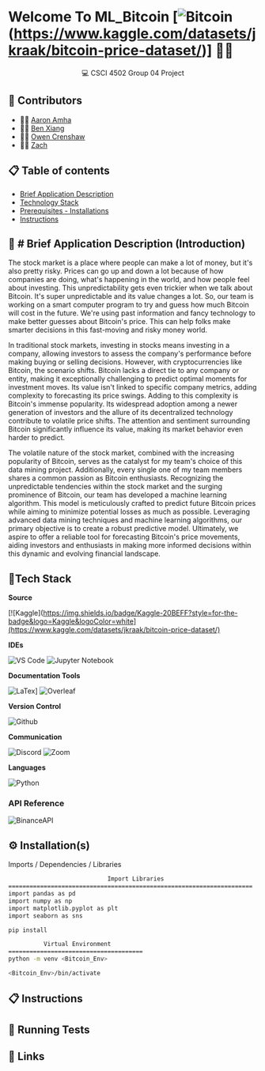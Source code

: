 # 			Welcome To ML_Bitcoin [![Bitcoin](https://img.shields.io/badge/Bitcoin-000000?style=for-the-badge&logo=bitcoin&logoColor=white)(https://www.kaggle.com/datasets/jkraak/bitcoin-price-dataset/)] 📖👋

<p align='center'> 
  💻 CSCI 4502 Group 04 Project
</p>




👥 Contributors
---------------

- 👨‍🍳 [Aaron Amha](https://github.com/AaronAmha)
- 👨‍🍳 [Ben Xiang](https://github.com/jonben3215)
- 👨‍🍳 [Owen Crenshaw](https://github.com/)
- 👩‍🍳 [Zach ](https://github.com/qung5100)

📋 Table of contents
--------------------

* [Brief Application Description ](#-brief-application-description-introduction)
* [Technology Stack](#tech-stack)
* [Prerequisites - Installations](#%EF%B8%8F-installation)
* [Instructions](#-instructions)

📝 # Brief Application Description (Introduction) 
-------------------------------------------------
The stock market is a place where people can make a lot of money, but it's also pretty risky. Prices can go up and down a lot because of how companies are doing, what's happening in the world, and how people feel about investing. This unpredictability gets even trickier when we talk about Bitcoin. It's super unpredictable and its value changes a lot. So, our team is working on a smart computer program to try and guess how much Bitcoin will cost in the future. We're using past information and fancy technology to make better guesses about Bitcoin's price. This can help folks make smarter decisions in this fast-moving and risky money world.

In traditional stock markets, investing in stocks means investing in a company, allowing investors to assess the company's performance before making buying or selling decisions. However, with cryptocurrencies like Bitcoin, the scenario shifts. Bitcoin lacks a direct tie to any company or entity, making it exceptionally challenging to predict optimal moments for investment moves. Its value isn't linked to specific company metrics, adding complexity to forecasting its price swings. Adding to this complexity is Bitcoin's immense popularity. Its widespread adoption among a newer generation of investors and the allure of its decentralized technology contribute to volatile price shifts. The attention and sentiment surrounding Bitcoin significantly influence its value, making its market behavior even harder to predict.

The volatile nature of the stock market, combined with the increasing popularity of Bitcoin, serves as the catalyst for my team's choice of this data mining project. Additionally, every single one of my team members shares a common passion as Bitcoin enthusiasts. Recognizing the unpredictable tendencies within the stock market and the surging prominence of Bitcoin, our team has developed a machine learning algorithm. This model is meticulously crafted to predict future Bitcoin prices while aiming to minimize potential losses as much as possible. Leveraging advanced data mining techniques and machine learning algorithms, our primary objective is to create a robust predictive model. Ultimately, we aspire to offer a reliable tool for forecasting Bitcoin's price movements, aiding investors and enthusiasts in making more informed decisions within this dynamic and evolving financial landscape.



## 📱Tech Stack

**Source**

[![Kaggle](https://img.shields.io/badge/Kaggle-20BEFF?style=for-the-badge&logo=Kaggle&logoColor=white](https://www.kaggle.com/datasets/jkraak/bitcoin-price-dataset/) 

**IDEs**

![VS Code](https://img.shields.io/badge/Visual_Studio_Code-0078D4?style=for-the-badge&logo=visual%20studio%20code&logoColor=white)
![Jupyter Notebook](https://img.shields.io/badge/Made%20with-Jupyter-orange?style=for-the-badge&logo=Jupyter)

**Documentation Tools** 

![LaTex](https://img.shields.io/badge/Made%20with-LaTeX-1f425f.svg)]
![Overleaf](https://img.shields.io/badge/Overleaf-47A141?style=for-the-badge&logo=Overleaf&logoColor=white)

**Version Control**

![Github](https://img.shields.io/badge/GitHub-100000?style=for-the-badge&logo=github&logoColor=white)

**Communication**

![Discord](https://img.shields.io/badge/Discord-7289DA?style=for-the-badge&logo=discord&logoColor=white)
![Zoom](https://img.shields.io/badge/Zoom-2D8CFF?style=for-the-badge&logo=zoom&logoColor=white)

**Languages**

![Python](https://img.shields.io/badge/Python-3776AB?style=for-the-badge&logo=python&logoColor=white)


### API Reference

![BinanceAPI](https://img.shields.io/badge/Binance-FCD535?style=for-the-badge&logo=binance&logoColor=white)



## ⚙️ Installation(s)

Imports / Dependencies / Libraries

```bash
                            Import Libraries
=====================================================================
import pandas as pd
import numpy as np
import matplotlib.pyplot as plt
import seaborn as sns

pip install 
```
```bash
          Virtual Environment
======================================
python -m venv <Bitcoin_Env>

<Bitcoin_Env>/bin/activate


```


## 📋 Instructions


        
## 🧪 Running Tests




## 🔗 Links



